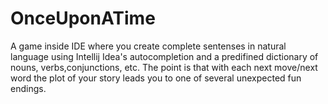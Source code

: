 # OnceUponATime

A game inside IDE where you create complete sentenses in natural language using Intellij Idea's autocompletion and a predifined dictionary of nouns, verbs,conjunctions, etc. The point is that with each next move/next word the plot of your story leads you to one of several unexpected fun endings. 
